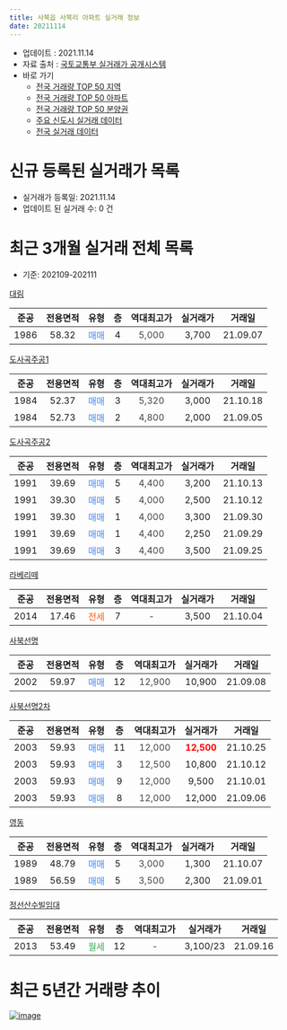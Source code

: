 ```yaml
---
title: 사북읍 사북리 아파트 실거래 정보
date: 20211114
---
```


* 업데이트 : 2021.11.14
* 자료 출처 : [국토교통부 실거래가 공개시스템](http://rt.molit.go.kr)
* 바로 가기
    * [전국 거래량 TOP 50 지역](https://apt-info.github.io/apt-trade-info/tr)
    * [전국 거래량 TOP 50 아파트](https://apt-info.github.io/apt-trade-info/ta)
    * [전국 거래량 TOP 50 분양권](https://apt-info.github.io/apt-trade-info/tb)
    * [주요 신도시 실거래 데이터](https://apt-info.github.io/apt-trade-info/newtown)
    * [전국 실거래 데이터](https://apt-info.github.io/apt-trade-info/all)



<script async src="https://pagead2.googlesyndication.com/pagead/js/adsbygoogle.js"></script>
<!-- 기본광고 -->
<ins class="adsbygoogle"
     style="display:block"
     data-ad-client="ca-pub-1142216861245946"
     data-ad-slot="4805727019"
     data-ad-format="auto"
     data-full-width-responsive="true"></ins>
<script>
     (adsbygoogle = window.adsbygoogle || []).push({});
</script>


# 신규 등록된 실거래가 목록

* 실거래가 등록일: 2021.11.14
* 업데이트 된 실거래 수: 0 건




<script async src="https://pagead2.googlesyndication.com/pagead/js/adsbygoogle.js"></script>
<!-- 기본광고 -->
<ins class="adsbygoogle"
     style="display:block"
     data-ad-client="ca-pub-1142216861245946"
     data-ad-slot="4805727019"
     data-ad-format="auto"
     data-full-width-responsive="true"></ins>
<script>
     (adsbygoogle = window.adsbygoogle || []).push({});
</script>


# 최근 3개월 실거래 전체 목록
* 기준: 202109-202111


[대림](https://search.naver.com/search.naver?query=%EB%8C%80%EB%A6%BC)

|준공|전용면적|유형|층|역대최고가|실거래가|거래일|
|:---:|:---:|:---:|:---:|:---:|:---:|:---:|
|1986|58.32|<span style="color:#4285F3">매매</span>|4|<span style="color:#444444">5,000</span>|3,700|21.09.07|

[도사곡주공1](https://search.naver.com/search.naver?query=%EB%8F%84%EC%82%AC%EA%B3%A1%EC%A3%BC%EA%B3%B51)

|준공|전용면적|유형|층|역대최고가|실거래가|거래일|
|:---:|:---:|:---:|:---:|:---:|:---:|:---:|
|1984|52.37|<span style="color:#4285F3">매매</span>|3|<span style="color:#444444">5,320</span>|3,000|21.10.18|
|1984|52.73|<span style="color:#4285F3">매매</span>|2|<span style="color:#444444">4,800</span>|2,000|21.09.05|

[도사곡주공2](https://search.naver.com/search.naver?query=%EB%8F%84%EC%82%AC%EA%B3%A1%EC%A3%BC%EA%B3%B52)

|준공|전용면적|유형|층|역대최고가|실거래가|거래일|
|:---:|:---:|:---:|:---:|:---:|:---:|:---:|
|1991|39.69|<span style="color:#4285F3">매매</span>|5|<span style="color:#444444">4,400</span>|3,200|21.10.13|
|1991|39.30|<span style="color:#4285F3">매매</span>|5|<span style="color:#444444">4,000</span>|2,500|21.10.12|
|1991|39.30|<span style="color:#4285F3">매매</span>|1|<span style="color:#444444">4,000</span>|3,300|21.09.30|
|1991|39.69|<span style="color:#4285F3">매매</span>|1|<span style="color:#444444">4,400</span>|2,250|21.09.29|
|1991|39.69|<span style="color:#4285F3">매매</span>|3|<span style="color:#444444">4,400</span>|3,500|21.09.25|

[라베리떼](https://search.naver.com/search.naver?query=%EB%9D%BC%EB%B2%A0%EB%A6%AC%EB%96%BC)

|준공|전용면적|유형|층|역대최고가|실거래가|거래일|
|:---:|:---:|:---:|:---:|:---:|:---:|:---:|
|2014|17.46|<span style="color:#FF5A00">전세</span>|7|<span style="color:#444444">-</span>|3,500|21.10.04|

[사북선명](https://search.naver.com/search.naver?query=%EC%82%AC%EB%B6%81%EC%84%A0%EB%AA%85)

|준공|전용면적|유형|층|역대최고가|실거래가|거래일|
|:---:|:---:|:---:|:---:|:---:|:---:|:---:|
|2002|59.97|<span style="color:#4285F3">매매</span>|12|<span style="color:#444444">12,900</span>|10,900|21.09.08|

[사북선명2차](https://search.naver.com/search.naver?query=%EC%82%AC%EB%B6%81%EC%84%A0%EB%AA%852%EC%B0%A8)

|준공|전용면적|유형|층|역대최고가|실거래가|거래일|
|:---:|:---:|:---:|:---:|:---:|:---:|:---:|
|2003|59.93|<span style="color:#4285F3">매매</span>|11|<span style="color:#444444">12,000</span>|<b><span style="color:#FF0000">12,500</span></b>|21.10.25|
|2003|59.93|<span style="color:#4285F3">매매</span>|3|<span style="color:#444444">12,500</span>|10,800|21.10.12|
|2003|59.93|<span style="color:#4285F3">매매</span>|9|<span style="color:#444444">12,000</span>|9,500|21.10.01|
|2003|59.93|<span style="color:#4285F3">매매</span>|8|<span style="color:#444444">12,000</span>|12,000|21.09.06|

[영동](https://search.naver.com/search.naver?query=%EC%98%81%EB%8F%99)

|준공|전용면적|유형|층|역대최고가|실거래가|거래일|
|:---:|:---:|:---:|:---:|:---:|:---:|:---:|
|1989|48.79|<span style="color:#4285F3">매매</span>|5|<span style="color:#444444">3,000</span>|1,300|21.10.07|
|1989|56.59|<span style="color:#4285F3">매매</span>|5|<span style="color:#444444">3,500</span>|2,300|21.09.01|

[정선산수빌임대](https://search.naver.com/search.naver?query=%EC%A0%95%EC%84%A0%EC%82%B0%EC%88%98%EB%B9%8C%EC%9E%84%EB%8C%80)

|준공|전용면적|유형|층|역대최고가|실거래가|거래일|
|:---:|:---:|:---:|:---:|:---:|:---:|:---:|
|2013|53.49|<span style="color:#34A853">월세</span>|12|<span style="color:#444444">-</span>|3,100/23|21.09.16|



<script async src="https://pagead2.googlesyndication.com/pagead/js/adsbygoogle.js"></script>
<!-- 기본광고 -->
<ins class="adsbygoogle"
     style="display:block"
     data-ad-client="ca-pub-1142216861245946"
     data-ad-slot="4805727019"
     data-ad-format="auto"
     data-full-width-responsive="true"></ins>
<script>
     (adsbygoogle = window.adsbygoogle || []).push({});
</script>


# 최근 5년간 거래량 추이


<div style="width:100%;">
    <canvas id="deal_progress" height="200"></canvas>
</div>

<script>
new Chart(document.getElementById("deal_progress"), {
    type: 'line',
    data: {
        labels: ['16.01','16.02','16.03','16.04','16.05','16.06','16.07','16.08','16.09','16.10','16.11','16.12','17.01','17.02','17.03','17.04','17.05','17.06','17.07','17.08','17.09','17.10','17.11','17.12','18.01','18.02','18.03','18.04','18.05','18.06','18.07','18.08','18.09','18.10','18.11','18.12','19.01','19.02','19.03','19.04','19.05','19.06','19.07','19.08','19.09','19.10','19.11','19.12','20.01','20.02','20.03','20.04','20.05','20.06','20.07','20.08','20.09','20.10','20.11','20.12','21.01','21.02','21.03','21.04','21.05','21.06','21.07','21.08','21.09','21.10'],
        datasets: [{
            label: '매매/분양권',
            data: [3,2,15,1,6,9,6,5,7,7,8,4,5,5,9,6,4,9,8,8,6,4,3,2,1,8,7,3,16,10,7,7,7,10,8,4,13,5,8,11,11,7,6,5,3,4,5,0,3,5,6,8,1,6,2,4,4,2,6,3,1,7,5,5,6,4,7,4,8,7],
            borderColor: "rgba(66, 133, 243, 1)",
            backgroundColor: "rgba(66, 133, 243, 0.05)",
            borderWidth: 1,
            pointRadius: 0,
            fill: false,
            lineTension: 0
        },{
            label: '전/월세',
            data: [1,1,3,4,5,1,1,1,1,0,1,0,1,3,4,1,3,1,2,0,1,2,2,1,2,3,4,1,4,0,3,0,1,3,5,2,6,1,9,2,3,4,0,6,2,5,0,2,0,2,1,0,3,1,4,1,2,1,2,1,7,3,3,3,3,3,4,2,1,1],
            borderColor: "rgba(255, 90, 0, 1)",
            backgroundColor: "rgba(255, 90, 0, 0.05)",
            borderWidth: 1,
            pointRadius: 0,
            fill: false,
            lineTension: 0
        },{
            label: '합계',
            data: [4,3,18,5,11,10,7,6,8,7,9,4,6,8,13,7,7,10,10,8,7,6,5,3,3,11,11,4,20,10,10,7,8,13,13,6,19,6,17,13,14,11,6,11,5,9,5,2,3,7,7,8,4,7,6,5,6,3,8,4,8,10,8,8,9,7,11,6,9,8],
            borderColor: "rgba(0, 0, 0, 1)",
            backgroundColor: "rgba(0, 0, 0, 0.03)",
            borderWidth: 0.1,
            pointRadius: 0,
            fill: true,
            lineTension: 0
        }
        ]
    },
    options: {
        responsive: true,
        title: {
            display: false
        },
        tooltips: {
            mode: 'index',
            intersect: false
        },
        hover: {
            mode: 'nearest',
            intersect: true
        },
        scales: {
            xAxes: [{
                display: true,
                scaleLabel: {
                    display: true,
                    labelString: '년/월'
                }
            }],
            yAxes: [{
                display: true,
                ticks: {
                    suggestedMin: 0,
                },
                scaleLabel: {
                    display: true,
                    labelString: '실거래 수'
                }
            }]
        }
    }
});

</script>


[![image](https://apt-info.github.io/images/2020-01-03-apt-trade-info/1024x500.png)](https://play.google.com/store/apps/details?id=com.aptinfo.apttradeinfo)


